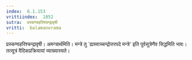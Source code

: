 ```yaml
---
index:  6.1.153
vrittiindex:  1052
sutra:  प्रस्कण्वहरिश्चन्द्रावृषी
vritti:  balamanorama 
---
```


प्रस्कण्वहरिश्चन्द्रावृषी। अमन्त्रार्थमिति। मन्त्रे तु `ह्यस्वाच्चन्द्रोत्तरपदे मन्त्रे' इति पूर्वसूत्रेणैव सिद्धमिति भावः। तत्सूत्रं वैदिकप्रक्रियायां व्याख्यास्यते। 

